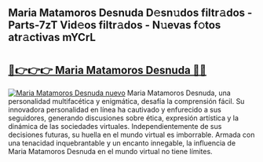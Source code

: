 ## Maria Matamoros Desnuda D𝚎sn𝚞dos filtr𝚊dos - Parts-7zT Vid𝚎os filtr𝚊dos - N𝚞evas f𝚘tos atr𝚊ctivas mYCrL

# <h2><a href="http://mb9r7mm.tromn.icu/?c=Maria+Matamoros+Desnuda">🔗👉👉👉 Maria Matamoros Desnuda 🔗🔗</a></h2>

[![Maria Matamoros Desnuda nuevo](https://i.imgur.com/pEAQMta.gif)](http://mb9r7mm.tromn.icu/?c=Maria+Matamoros+Desnuda)
Maria Matamoros Desnuda, una personalidad multifacética y enigmática, desafía la comprensión fácil. Su innovadora personalidad en línea ha cautivado y enfurecido a sus seguidores, generando discusiones sobre ética, expresión artística y la dinámica de las sociedades virtuales. Independientemente de sus decisiones futuras, su huella en el mundo virtual es imborrable. Armada con una tenacidad inquebrantable y un encanto innegable, la influencia de Maria Matamoros Desnuda en el mundo virtual no tiene límites.
